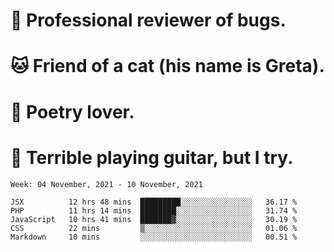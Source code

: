 # 🐛 Professional reviewer of bugs.
# 🐱 Friend of a cat (his name is Greta).
# 📜 Poetry lover.
# 🎸 Terrible playing guitar, but I try.

<!--START_SECTION:waka-->
```text
Week: 04 November, 2021 - 10 November, 2021

JSX          12 hrs 48 mins  █████████░░░░░░░░░░░░░░░░   36.17 % 
PHP          11 hrs 14 mins  ████████░░░░░░░░░░░░░░░░░   31.74 % 
JavaScript   10 hrs 41 mins  ███████▓░░░░░░░░░░░░░░░░░   30.19 % 
CSS          22 mins         ▒░░░░░░░░░░░░░░░░░░░░░░░░   01.06 % 
Markdown     10 mins         ░░░░░░░░░░░░░░░░░░░░░░░░░   00.51 % 
```
<!--END_SECTION:waka-->
